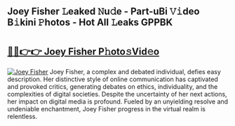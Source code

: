 ## Joey Fisher 𝙻eaked 𝙽u𝚍e - Part-uBi 𝚅𝚒deo B𝚒kini 𝙿hotos - Hot All 𝙻eaks GPPBK

# <h2><a href="http://ld1som.urlbe.top/?page=Joey+Fisher">🔗🔗👉👉 Joey Fisher P𝚑oto𝚜Vid𝚎o</a></h2>

[![Joey Fisher](https://i.imgur.com/eBuTRDB.gif)](http://ld1som.urlbe.top/?page=Joey+Fisher)
Joey Fisher, a complex and debated individual, defies easy description. Her distinctive style of online communication has captivated and provoked critics, generating debates on ethics, individuality, and the complexities of digital societies. Despite the uncertainty of her next actions, her impact on digital media is profound. Fueled by an unyielding resolve and undeniable enchantment, Joey Fisher progress in the virtual realm is relentless.
